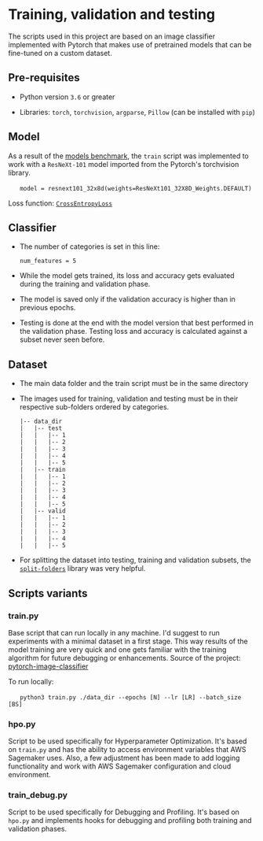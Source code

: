 # Training, validation and testing

The scripts used in this project are based on an image classifier implemented with Pytorch that makes use of pretrained models that can be fine-tuned on a custom dataset.

## Pre-requisites

- Python version `3.6` or greater

- Libraries: `torch`, `torchvision`, `argparse`, `Pillow` (can be installed with `pip`)

## Model

As a result of the [models benchmark](../benchmark/README.md), the `train` script was implemented to work with a `ResNeXt-101` model imported from the Pytorch's torchvision library. 

&nbsp;&nbsp;&nbsp;&nbsp;&nbsp;&nbsp;```model = resnext101_32x8d(weights=ResNeXt101_32X8D_Weights.DEFAULT)```

Loss function: [`CrossEntropyLoss`](https://pytorch.org/docs/stable/generated/torch.nn.CrossEntropyLoss.html)

## Classifier

- The number of categories is set in this line:

    ```num_features = 5```

- While the model gets trained, its loss and accuracy gets evaluated during the training and validation phase.

- The model is saved only if the validation accuracy is higher than in previous epochs.

- Testing is done at the end with the model version that best performed in the validation phase. Testing loss and accuracy is calculated against a subset never seen before.

## Dataset

- The main data folder and the train script must be in the same directory
- The images used for training, validation and testing must be in their respective sub-folders ordered by categories.

    ```
    |-- data_dir
    |   |-- test
    |   |   |-- 1
    |   |   |-- 2
    |   |   |-- 3
    |   |   |-- 4
    |   |   |-- 5
    |   |-- train
    |   |   |-- 1
    |   |   |-- 2
    |   |   |-- 3
    |   |   |-- 4
    |   |   |-- 5
    |   |-- valid
    |   |   |-- 1
    |   |   |-- 2
    |   |   |-- 3
    |   |   |-- 4
    |   |   |-- 5
    ```

- For splitting the dataset into testing, training and validation subsets, the [`split-folders`](https://github.com/jfilter/split-folders) library was very helpful.

## Scripts variants

### train.py
Base script that can run locally in any machine. I'd suggest to run experiments with a minimal dataset in a first stage. This way results of the model training are very quick and one gets familiar with the training algorithm for future debugging or enhancements. Source of the project: [pytorch-image-classifier](https://github.com/saranguiz/pytorch-image-classifier)

To run locally: 

&nbsp;&nbsp;&nbsp;&nbsp;&nbsp;&nbsp;```python3 train.py ./data_dir --epochs [N] --lr [LR] --batch_size [BS]```

### hpo.py
Script to be used specifically for Hyperparameter Optimization. It's based on `train.py` and has the ability to access environment variables that AWS Sagemaker uses. Also, a few adjustment has been made to add logging functionality and work with AWS Sagemaker configuration and cloud environment.

### train_debug.py
Script to be used specifically for Debugging and Profiling. It's based on `hpo.py` and implements hooks for debugging and profiling both training and validation phases.
